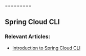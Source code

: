 =========

## Spring Cloud CLI

### Relevant Articles: 
- [Introduction to Spring Cloud CLI](https://www.baeldung.com/spring-cloud-cli)
